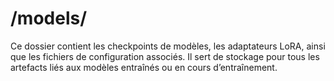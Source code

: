 # /models/

Ce dossier contient les checkpoints de modèles, les adaptateurs LoRA, ainsi que les fichiers de configuration associés. Il sert de stockage pour tous les artefacts liés aux modèles entraînés ou en cours d’entraînement. 